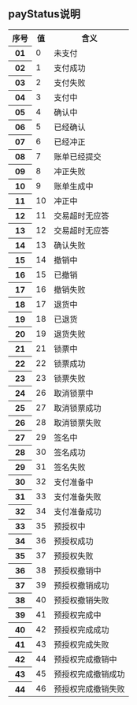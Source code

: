## payStatus说明
<table>
    <tr>
        <th rowspan="1">序号</th>
        <th>值</th>
        <th>含义</th>
    </tr>
    <tr>
        <th rowspan="1">01</th>
        <td>0</td>
        <td>未支付</td>
    </tr>
    <tr>
        <th rowspan="1">02</th>
        <td>1</td>
        <td>支付成功</td>
    </tr>
    <tr>
        <th rowspan="1">03</th>
        <td>2</td>
        <td>支付失败</td>
    </tr>
    <tr>
        <th rowspan="1">04</th>
        <td>3</td>
        <td>支付中</td>
    </tr>
    <tr>
        <th rowspan="1">05</th>
        <td>4</td>
        <td>确认中</td>
    </tr>
    <tr>
        <th rowspan="1">06</th>
        <td>5</td>
        <td>已经确认</td>
    </tr>
    <tr>
        <th rowspan="1">07</th>
        <td>6</td>
        <td>已经冲正</td>
    </tr>
    <tr>
        <th rowspan="1">08</th>
        <td>7</td>
        <td>账单已经提交</td>
    </tr>
    <tr>
        <th rowspan="1">09</th>
        <td>8</td>
        <td>冲正失败</td>
    </tr>
    <tr>
        <th rowspan="1">10</th>
        <td>9</td>
        <td>账单生成中</td>
    </tr>
    <tr>
        <th rowspan="1">11</th>
        <td>10</td>
        <td>冲正中</td>
    </tr>
    <tr>
        <th rowspan="1">12</th>
        <td>11</td>
        <td>交易超时无应答</td>
    </tr>
    <tr>
        <th rowspan="1">13</th>
        <td>12</td>
        <td>交易超时无应答</td>
    </tr>
    <tr>
        <th rowspan="1">14</th>
        <td>13</td>
        <td>确认失败</td>
    </tr>
    <tr>
        <th rowspan="1">15</th>
        <td>14</td>
        <td>撤销中</td>
    </tr>
    <tr>
        <th rowspan="1">16</th>
        <td>15</td>
        <td>已撤销</td>
    </tr>
    <tr>
        <th rowspan="1">17</th>
        <td>16</td>
        <td>撤销失败</td>
    </tr>
    <tr>
        <th rowspan="1">18</th>
        <td>17</td>
        <td>退货中</td>
    </tr>
    <tr>
        <th rowspan="1">19</th>
        <td>18</td>
        <td>已退货</td>
    </tr>
    <tr>
        <th rowspan="1">20</th>
        <td>19</td>
        <td>退货失败</td>
    </tr>
    <tr>
        <th rowspan="1">21</th>
        <td>21</td>
        <td>锁票中</td>
    </tr>
    <tr>
        <th rowspan="1">22</th>
        <td>22</td>
        <td>锁票成功</td>
    </tr>
    <tr>
        <th rowspan="1">23</th>
        <td>23</td>
        <td>锁票失败</td>
    </tr>
    <tr>
        <th rowspan="1">24</th>
        <td>26</td>
        <td>取消锁票中</td>
    </tr>
    <tr>
        <th rowspan="1">25</th>
        <td>27</td>
        <td>取消锁票成功</td>
    </tr>
    <tr>
        <th rowspan="1">26</th>
        <td>28</td>
        <td>取消锁票失败</td>
    </tr>
    <tr>
        <th rowspan="1">27</th>
        <td>29</td>
        <td>签名中</td>
    </tr>
    <tr>
        <th rowspan="1">28</th>
        <td>30</td>
        <td>签名成功</td>
    </tr>
    <tr>
        <th rowspan="1">29</th>
        <td>31</td>
        <td>签名失败</td>
    </tr>
    <tr>
        <th rowspan="1">30</th>
        <td>32</td>
        <td>支付准备中</td>
    </tr>
    <tr>
        <th rowspan="1">31</th>
        <td>33</td>
        <td>支付准备失败</td>
    </tr>
    <tr>
        <th rowspan="1">32</th>
        <td>34</td>
        <td>支付准备成功</td>
    </tr>
    <tr>
        <th rowspan="1">33</th>
        <td>35</td>
        <td>预授权中</td>
    </tr>
    <tr>
        <th rowspan="1">34</th>
        <td>36</td>
        <td>预授权成功</td>
    </tr>
    <tr>
        <th rowspan="1">35</th>
        <td>37</td>
        <td>预授权失败</td>
    </tr>
    <tr>
        <th rowspan="1">36</th>
        <td>38</td>
        <td>预授权撤销中</td>
    </tr>
    <tr>
        <th rowspan="1">37</th>
        <td>39</td>
        <td>预授权撤销成功</td>
    </tr>
    <tr>
        <th rowspan="1">38</th>
        <td>40</td>
        <td>预授权撤销失败</td>
    </tr>
    <tr>
        <th rowspan="1">39</th>
        <td>41</td>
        <td>预授权完成中</td>
    </tr>
    <tr>
        <th rowspan="1">40</th>
        <td>42</td>
        <td>预授权完成成功</td>
    </tr>
    <tr>
        <th rowspan="1">41</th>
        <td>43</td>
        <td>预授权完成失败</td>
    </tr>
    <tr>
        <th rowspan="1">42</th>
        <td>44</td>
        <td>预授权完成撤销中</td>
    </tr>
    <tr>
        <th rowspan="1">43</th>
        <td>45</td>
        <td>预授权完成撤销成功</td>
    </tr>
    <tr>
        <th rowspan="1">44</th>
        <td>46</td>
        <td>预授权完成撤销失败</td>
    </tr>
</table>
